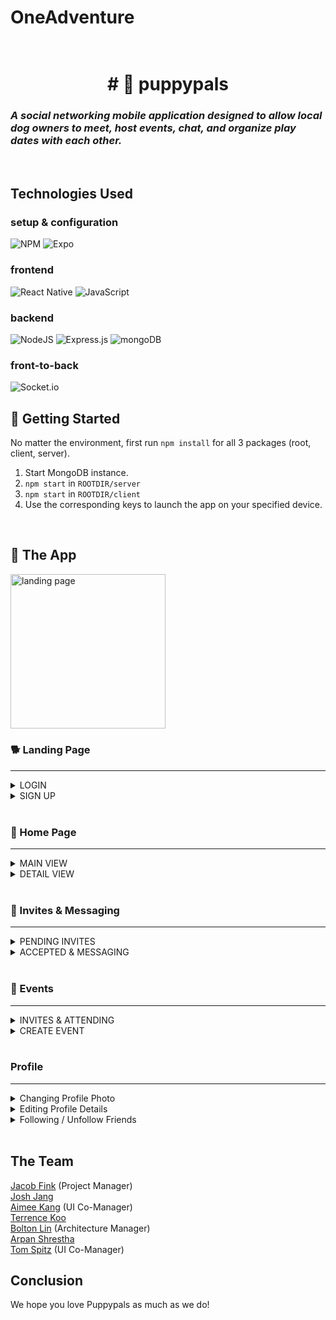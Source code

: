 # OneAdventure

<h1 align="center">
  <br>
    # 🐶 puppypals
    <h3 align="left">
        <i>A social networking mobile application designed to allow local dog owners to meet,
           host events, chat, and organize play dates with each other.</i>
      <br>
    </h3>
    <br>
</h1>

## Technologies Used

### setup & configuration
![NPM](https://img.shields.io/badge/NPM-%23CB3837.svg?style=for-the-badge&logo=npm&logoColor=white)
![Expo](https://img.shields.io/badge/Expo-%2320232a.svg?&style=for-the-badge&logo=expo&logoColor=blue)

### frontend
![React Native](https://img.shields.io/badge/react_native-%2320232a.svg?style=for-the-badge&logo=react&logoColor=%2361DAFB)
![JavaScript](https://img.shields.io/badge/javascript-%23323330.svg?style=for-the-badge&logo=javascript&logoColor=%23F7DF1E)

### backend
![NodeJS](https://img.shields.io/badge/node.js-6DA55F?style=for-the-badge&logo=node.js&logoColor=white)
![Express.js](https://img.shields.io/badge/express.js-%23404d59.svg?style=for-the-badge&logo=express&logoColor=%2361DAFB)
![mongoDB](https://img.shields.io/badge/mongoDB-FFF?style=for-the-badge&logo=mongodb&logoColor=green)

### front-to-back
![Socket.io](https://img.shields.io/badge/socket.io-FFF?style=for-the-badge&logo=socket.io&logoColor=black)
<br>

## 🚀 Getting Started

No matter the environment, first run `npm install` for all 3 packages (root, client, server).

1. Start MongoDB instance.
2. `npm start` in `ROOTDIR/server`
3. `npm start` in `ROOTDIR/client`
4. Use the corresponding keys to launch the app on your specified device.
<br>

## 🐾 The App
<img width="247.5" alt="landing page" src="https://user-images.githubusercontent.com/112882051/224513607-b23c1c25-df1e-42ad-b301-b814d95141f9.png">

<br>

### 🐕 Landing Page
<hr>
<details>
<summary>LOGIN</summary>
<br>
<ul>
  <li>Authenticates users who have already created an account</li>
  <li>Redirects to "Home" page on successful login</li>
  <li>Nav Bar (bottom) is rendered upon succesful login</li>
</ul>
<img width="247.5" alt="sign in" src="https://user-images.githubusercontent.com/112882051/224507524-c8424c43-cb2e-4128-91fa-1449488b6213.png">
</details>
<details>
  <summary>SIGN UP</summary>
  <br>
  <ul>
    <li>Allows for creation of new account</li>
    <li>Validates age-appropriateness of user (client spec. of 18 yrs or older)</li>
    <li>"Create Account" button directs new user to set up profile</li>
      <ul>
        <li>User uploads one Human pic</li>
        <li>User uploads one main Dog pic, and up to five additional Dog pics</li>
        <li>User builds profile w/ variety of text inputs and dropdown inputs</li>
        <li>Upon successful account creation, new user is redirected to "Home" page</li>
        <li>Nav Bar (bottom) is rendered</li>
      </ul>
  </ul>
  <img width="247.5" alt="sign up" src="https://user-images.githubusercontent.com/112882051/224507661-154cf8b5-4bcd-441e-9c93-7c6ba00c13d7.png">
</details>
<br>

### 🦴 Home Page
<hr>
<details>
  <summary>MAIN VIEW</summary>
  <br>
  <ul>
    <li>Swipe right to send a friend invite</li>
    <li>Swipe left to pass</li>
    <li>Use the <code>...</code> button to filter dogs</li>
  </ul>
  <div style="display: flex; flex-direction: row; align-items: space-evenly;">
    <img width="247.5" alt="home page" src="https://user-images.githubusercontent.com/112882051/224508184-f5ddff9f-0e18-44f9-9e78-2db4d6a63389.png">
    <img width="247.5" alt="filter dogs" src="https://user-images.githubusercontent.com/112882051/224508478-fc9952fd-f2db-441f-9396-0f8977da2ab1.png">
  </div>
</details>
<details>
  <summary>DETAIL VIEW</summary>
  <br>
  <ul>
    <li>Access by tapping main image</li>
    <li>Shows additional information about current dog & its owner (user)</li>
    <li>"Friendly" tags are conditionally rendered if they are `true`</li>
    <li>Swiping/cycling thru dogs is still possible</li>
  </ul>
  <img width="247.5" alt="more dog info" src="https://user-images.githubusercontent.com/112882051/224508878-1c4e0278-3d77-425f-9547-a77a66f943f3.png">
</details>
<br>

### 🐩 Invites & Messaging
<hr>
<details>
  <summary>PENDING INVITES</summary>
  <br>
  <ul>
    <li>Shows "invites", i.e. other users who have swiped right on your dog</li>
    <li>Similar to home page, swipe right to accept invite, swipe left to reject</li>
    <li><em>Future Enhancement: </em>tap invite to see associated profile</li>
  </ul>
  <img width="247.5" alt="accept invite" src="https://user-images.githubusercontent.com/112882051/224509002-5d1d29cf-c09d-4a62-805f-cad1945d6227.png">
</details>
<details>
  <summary>ACCEPTED & MESSAGING</summary>
  <br>
  <ul>
    <li>"Accepted" layout same as "Pending</li>
    <li>"Contains users whom you have swiped right to accept their invite, or vice-versa</li>
    <li>Tapping on a user in "accepted" brings up a chat view, with real-time messaging & emoji reaction capability</li>
  </ul>
  <img width="247.5" alt="messaging" src="https://user-images.githubusercontent.com/112882051/224509310-e9e62ac1-dbf8-44a7-9ff1-36cb95f9660e.png">
</details>
<br>

### 🌭 Events
<hr>
<details>
  <summary>INVITES & ATTENDING</summary>
  <br>
  <ul>
    <li>Shows events user is invited to/attending, based upon selected view</li>
    <li>Tapping on an event brings up details for the associated event</li>
    <li>User can RSVP to an event ("Invited" view) within event details modal</li>
  </ul>
  <div style="display: flex; flex-direction: row; align-items: space-evenly;">
    <img width="247.5" alt="invite or attending list" src="https://user-images.githubusercontent.com/112882051/224509938-07b4a04a-ed1a-4968-a216-53bcfa427638.png">
    <img width="247.5" alt="event details" src="https://user-images.githubusercontent.com/112882051/224510068-376694a0-6228-4060-96c4-6423a571b0e9.png">
  </div>
</details>
<details>
  <summary>CREATE EVENT</summary>
  <br>
  <ul>
    <li>Upon tapping ➕ icon, user can create a new event</li>
    <li>User can invite friends to the event before saving/creating</li>
  </ul>
  <img width="247.5" alt="invite or attending list" src="https://user-images.githubusercontent.com/112882051/224510147-10f3f24f-d058-4d8a-b059-5c49756a0bcb.png">
</details>
<br>

### Profile
<hr>
<details>
  <summary>Changing Profile Photo</summary>
  <br>
  <ul>
    <li>Tapping the edit button just below the profile photo opens a modal</li>
    <li>The Choose Photo button lets user browse their phone for a photo</li>
    <li>Tap upload once a photo has been chosen</li>
  </ul>
  <video src='https://github.com/One-Piece-Blue-Ocean/OneAdventure/assets/19845668/62e20d90-6641-45a6-9eea-a8b0917d8211' width=180/>
</details>
<details>
  <summary>Editing Profile Details</summary>
  <br>
  <ul>
    <li>Tapping the edit button to the right of a detail opens a modal</li>
    <li>When satitisfied with input tap the Submit button</li>
  </ul>
  <video src='https://github.com/One-Piece-Blue-Ocean/OneAdventure/assets/19845668/716fdc83-65db-4674-b85d-6c92eb3a313c' width=180/>
</details>
<details>
  <summary>Following / Unfollow Friends</summary>
  <br>
  <ul>
    <li>To find friends to follow, tap the search button on the Friends List</li>
    <li>Tap a friend to follow them</li>
  </ul>
  <video src='https://github.com/One-Piece-Blue-Ocean/OneAdventure/assets/19845668/2eea0d31-8e70-4772-8bdc-d64f91b4b1ed' width=180/>
  
  <summary>Unfollowing Friends</summary>
  <br>
  <ul>
    <li>To unfollow a friend, tapping the X button opens a modal</li>
    <li>Tap Confirm to unfollow</li>
  </ul>
  <video src='https://github.com/One-Piece-Blue-Ocean/OneAdventure/assets/19845668/a4391361-b124-4d3c-9127-7eb1159a7109' width=180/>
</details>
<br>

## The Team
[Jacob Fink](https://github.com/Bradyhoo) (Project Manager) <br>
[Josh Jang](https://github.com/wooseok0717) <br>
[Aimee Kang](https://github.com/aimeekang) (UI Co-Manager) <br>
[Terrence Koo](https://github.com/tko0) <br>
[Bolton Lin](https://github.com/boltonlin) (Architecture Manager) <br>
[Arpan Shrestha](https://github.com/Pseudo08) <br>
[Tom Spitz](https://github.com/tjspitz) (UI Co-Manager)

## Conclusion
We hope you love Puppypals as much as we do!
